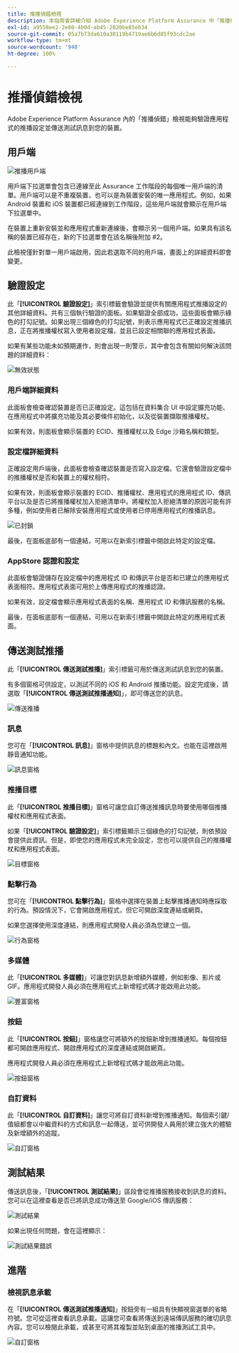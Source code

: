 ```yaml
---
title: 推播偵錯檢視
description: 本指南會詳細介紹 Adob​​e Experience Platform Assurance 中「推播偵錯」檢視的資訊。
exl-id: a9558ee2-2e80-4b0d-ab45-2020be85e634
source-git-commit: 05a7b73da610a30119b4719ae6b6d85f93cdc2ae
workflow-type: tm+mt
source-wordcount: '940'
ht-degree: 100%

---
```


# 推播偵錯檢視

Adobe Experience Platform Assurance 內的「推播偵錯」檢視能夠驗證應用程式的推播設定並傳送測試訊息到您的裝置。

## 用戶端

![推播用戶端](./images/push-debug-view/clients.png)

用戶端下拉選單會包含已連線至此 Assurance 工作階段的每個唯一用戶端的清單。用戶端可以是不重複裝置，也可以是為裝置安裝的唯一應用程式。例如，如果 Android 裝置和 iOS 裝置都已經連線到工作階段，這些用戶端就會顯示在用戶端下拉選單中。

在裝置上重新安裝並和應用程式重新連線後，會顯示另一個用戶端。如果具有該名稱的裝置已經存在，新的下拉選單會在該名稱後附加 #2。

此檢視僅針對單一用戶端啟用，因此若選取不同的用戶端，畫面上的詳細資料即會變更。

## 驗證設定

此「**[!UICONTROL 驗證設定]**」索引標籤會驗證並提供有關應用程式推播設定的其他詳細資料。共有三個執行驗證的面板。如果驗證全部成功，這些面板會顯示綠色的打勾記號。如果出現三個綠色的打勾記號，則表示應用程式已正確設定推播訊息，正在將推播權杖寫入使用者設定檔，並且已設定相關聯的應用程式表面。

如果有某些功能未如預期運作，則會出現一則警示，其中會包含有關如何解決該問題的詳細資料：

![無效狀態](./images/push-debug-view/invalid-state.png)

### 用戶端詳細資料

此面板會檢查確認裝置是否已正確設定。這包括在資料集合 UI 中設定擴充功能、在應用程式中將擴充功能及其必要條件初始化，以及從裝置擷取推播權杖。

如果有效，則面板會顯示裝置的 ECID、推播權杖以及 Edge 沙箱名稱和類型。

### 設定檔詳細資料

正確設定用戶端後，此面板會檢查確認裝置是否寫入設定檔。它還會驗證設定檔中的推播權杖是否和裝置上的權杖相符。

如果有效，則面板會顯示裝置的 ECID、推播權杖、應用程式的應用程式 ID、傳訊平台以及是否已將推播權杖加入拒絕清單中。將權杖加入拒絕清單的原因可能有許多種，例如使用者已解除安裝應用程式或使用者已停用應用程式的推播訊息。

![已封鎖](./images/push-debug-view/deny-list-blocked.png)

最後，在面板底部有一個連結，可用以在新索引標籤中開啟此特定的設定檔。

### AppStore 認證和設定

此面板會驗證儲存在設定檔中的應用程式 ID 和傳訊平台是否和已建立的應用程式表面相符。應用程式表面可用於上傳應用程式的推播認證。

如果有效，設定檔會顯示應用程式表面的名稱、應用程式 ID 和傳訊服務的名稱。

最後，在面板底部有一個連結，可用以在新索引標籤中開啟此特定的應用程式表面。

## 傳送測試推播

此「**[!UICONTROL 傳送測試推播]**」索引標籤可用於傳送測試訊息到您的裝置。

有多個窗格可供設定，以測試不同的 iOS 和 Android 推播功能。設定完成後，請選取「**[!UICONTROL 傳送測試推播通知]**」，即可傳送您的訊息。

![傳送推播](./images/push-debug-view/send.png)

### 訊息

您可在「**[!UICONTROL 訊息]**」窗格中提供訊息的標題和內文。也能在這裡啟用靜音通知功能。

![訊息窗格](./images/push-debug-view/message-pane.png)

### 推播目標

此「**[!UICONTROL 推播目標]**」窗格可讓您自訂傳送推播訊息時要使用哪個推播權杖和應用程式表面。

如果「**[!UICONTROL 驗證設定]**」索引標籤顯示三個綠色的打勾記號，則依預設會提供此資訊。但是，即使您的應用程式未完全設定，您也可以提供自己的推播權杖和應用程式表面。

![目標窗格](./images/push-debug-view/target-pane.png)

### 點擊行為

您可在「**[!UICONTROL 點擊行為]**」窗格中選擇在裝置上點擊推播通知時應採取的行為。預設情況下，它會開啟應用程式，但它可開啟深度連結或網頁。

如果您選擇使用深度連結，則應用程式開發人員必須為您建立一個。

![行為窗格](./images/push-debug-view/click-behavior.png)

### 多媒體

此「**[!UICONTROL 多媒體]**」可讓您對訊息新增額外媒體，例如影像、影片或 GIF。應用程式開發人員必須在應用程式上新增程式碼才能啟用此功能。

![豐富窗格](./images/push-debug-view/rich-pane.png)

### 按鈕

此「**[!UICONTROL 按鈕]**」窗格讓您可將額外的按鈕新增到推播通知。每個按鈕都可開啟應用程式、開啟應用程式的深度連結或開啟網頁。

應用程式開發人員必須在應用程式上新增程式碼才能啟用此功能。

![按鈕窗格](./images/push-debug-view/buttons-pane.png)

### 自訂資料

此「**[!UICONTROL 自訂資料]**」讓您可將自訂資料新增到推播通知。每個索引鍵/值組都會以中繼資料的方式和訊息一起傳送，並可供開發人員用於建立強大的體驗及新增額外的追蹤。

![自訂窗格](./images/push-debug-view/custom-pane.png)

## 測試結果

傳送訊息後，「**[!UICONTROL 測試結果]**」區段會從推播服務接收到訊息的資料。您可以在這裡查看是否已將訊息成功傳送至 Google/iOS 傳訊服務：

![測試結果](./images/push-debug-view/test-results.png)

如果出現任何問題，會在這裡顯示：

![測試結果錯誤](./images/push-debug-view/test-error.png)

## 進階

### 檢視訊息承載

在「**[!UICONTROL 傳送測試推播通知]**」按鈕旁有一組具有快顯視窗選單的省略符號。您可從這裡查看訊息承載。這讓您可查看將傳送到遠端傳訊服務的確切訊息內容。您可以檢閱此承載，或甚至可將其複製並貼到桌面的推播測試工具中。

![自訂窗格](./images/push-debug-view/message-payload.png)

